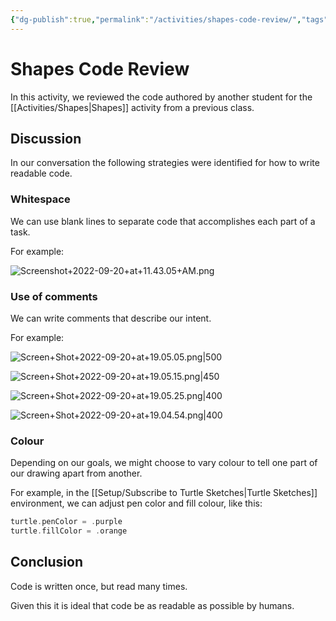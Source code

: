 ```yaml
---
{"dg-publish":true,"permalink":"/activities/shapes-code-review/","tags":["C2.7"],"dgHomeLink":true}
---
```


# Shapes Code Review

In this activity, we reviewed the code authored by another student for the [[Activities/Shapes\|Shapes]] activity from a previous class.

## Discussion

In our conversation the following strategies were identified for how to write readable code.

### Whitespace

We can use blank lines to separate code that accomplishes each part of a task.

For example:

![Screenshot+2022-09-20+at+11.43.05+AM.png](/img/user/Media/Screenshot+2022-09-20+at+11.43.05+AM.png)

###  Use of comments

We can write comments that describe our intent.

For example:

![Screen+Shot+2022-09-20+at+19.05.05.png|500](/img/user/Media/Screen+Shot+2022-09-20+at+19.05.05.png)

![Screen+Shot+2022-09-20+at+19.05.15.png|450](/img/user/Media/Screen+Shot+2022-09-20+at+19.05.15.png)

![Screen+Shot+2022-09-20+at+19.05.25.png|400](/img/user/Media/Screen+Shot+2022-09-20+at+19.05.25.png)

![Screen+Shot+2022-09-20+at+19.04.54.png|400](/img/user/Media/Screen+Shot+2022-09-20+at+19.04.54.png)

### Colour

Depending on our goals, we might choose to vary colour to tell one part of our drawing apart from another.

For example, in the [[Setup/Subscribe to Turtle Sketches\|Turtle Sketches]] environment, we can adjust pen color and fill colour, like this:

```swift
turtle.penColor = .purple
turtle.fillColor = .orange
```

## Conclusion

Code is written once, but read many times.

Given this it is ideal that code be as readable as possible by humans.
